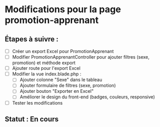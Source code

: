 # Modifications pour la page promotion-apprenant

## Étapes à suivre :

-   [ ] Créer un export Excel pour PromotionApprenant
-   [ ] Modifier PromotionApprenantController pour ajouter filtres (sexe, promotion) et méthode export
-   [ ] Ajouter route pour l'export Excel
-   [ ] Modifier la vue index.blade.php :
    -   [ ] Ajouter colonne "Sexe" dans le tableau
    -   [ ] Ajouter formulaire de filtres (sexe, promotion)
    -   [ ] Ajouter bouton "Exporter en Excel"
    -   [ ] Améliorer le design du front-end (badges, couleurs, responsive)
-   [ ] Tester les modifications

## Statut : En cours
